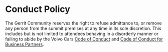 # Conduct Policy

The Gerrit Community reserves the right to refuse admittance to, or remove any
person from the summit premises at any time in its sole discretion.
This includes but is not limited to attendees behaving in a disorderly manner or
failing to abide by the Volvo Cars
[Code of Conduct](https://www.volvogroup.com/content/dam/volvo-group/markets/master/about-us/company-values/code-of-conduct-other-policies/vg-code-of-conduct-en.pdf)
and [Code of Conduct for Business Partners](https://www.volvocars.com/images/v/-/media/market-assets/intl/applications/dotcom/pdf/ethical-business/Volvo_Cars_Code_of_Conduct_for_Business_Partners_EN_2021.pdf).